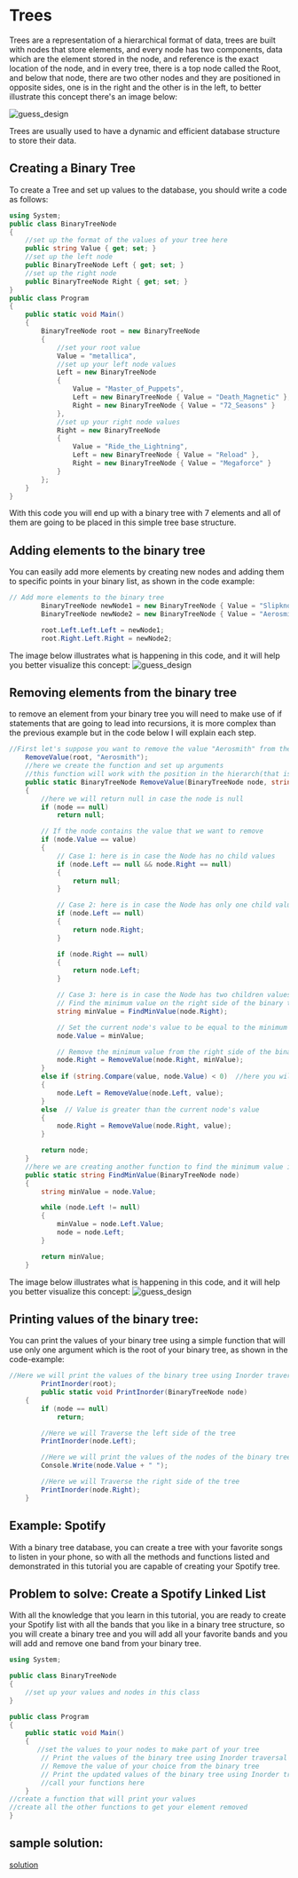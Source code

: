 # Trees

Trees are a representation of a hierarchical format of data, trees are built with nodes that store elements, and every node has two components, data which are the element stored in the node, and reference is the exact location of the node, and in every tree, there is a top node called the Root, and below that node, there are two other nodes and they are positioned in opposite sides, one is in the right and the other is in the left, to better illustrate this concept there's an image below:

![guess_design](Screenshot3.png)

Trees are usually used to have a dynamic and efficient database structure to store their data.
## Creating a Binary Tree
To create a Tree and set up values to the database, you should write a code as follows:
```csharp
using System;
public class BinaryTreeNode
{
    //set up the format of the values of your tree here
    public string Value { get; set; }
    //set up the left node
    public BinaryTreeNode Left { get; set; }
    //set up the right node
    public BinaryTreeNode Right { get; set; }
}
public class Program
{
    public static void Main()
    {
        BinaryTreeNode root = new BinaryTreeNode
        {
            //set your root value
            Value = "metallica",
            //set up your left node values
            Left = new BinaryTreeNode
            {
                Value = "Master_of_Puppets",
                Left = new BinaryTreeNode { Value = "Death_Magnetic" },
                Right = new BinaryTreeNode { Value = "72_Seasons" }
            },
            //set up your right node values
            Right = new BinaryTreeNode
            {
                Value = "Ride_the_Lightning",
                Left = new BinaryTreeNode { Value = "Reload" },
                Right = new BinaryTreeNode { Value = "Megaforce" }
            }
        };
    }
}
```
With this code you will end up with a binary tree with 7 elements and all of them are going to be placed in this simple tree base structure.

## Adding elements to the binary tree
You can easily add more elements by creating new nodes and adding them to specific points in your binary list, as shown in the code example:
```csharp
// Add more elements to the binary tree
        BinaryTreeNode newNode1 = new BinaryTreeNode { Value = "Slipknot" };
        BinaryTreeNode newNode2 = new BinaryTreeNode { Value = "Aerosmith" };

        root.Left.Left.Left = newNode1;
        root.Right.Left.Right = newNode2;

```
The image below illustrates what is happening in this code, and it will help you better visualize this concept:
![guess_design](Screenshot4.png)
## Removing elements from the binary tree
to remove an element from your binary tree you will need to make use of if statements that are going to lead into recursions, it is more complex than the previous example but in the code below I will explain each step.
```csharp
//First let's suppose you want to remove the value "Aerosmith" from the binary tree, so you will turn that value into an argument to a function that is going to remove it, and you will also use the root of your binary tree as a positional argument.
    RemoveValue(root, "Aerosmith");
    //here we create the function and set up arguments
    //this function will work with the position in the hierarch(that is the root argument that we passed to the function above) that is going from the max value to the minimum value, so the function will go over the different levels of the tree to find the value that we desire to remove
    public static BinaryTreeNode RemoveValue(BinaryTreeNode node, string value)
    {
        //here we will return null in case the node is null
        if (node == null)
            return null;

        // If the node contains the value that we want to remove
        if (node.Value == value)
        {
            // Case 1: here is in case the Node has no child values
            if (node.Left == null && node.Right == null)
            {
                return null;
            }

            // Case 2: here is in case the Node has only one child value
            if (node.Left == null)
            {
                return node.Right;
            }

            if (node.Right == null)
            {
                return node.Left;
            }

            // Case 3: here is in case the Node has two children values
            // Find the minimum value on the right side of the binary tree using the FindingMinValeu() function
            string minValue = FindMinValue(node.Right);

            // Set the current node's value to be equal to the minimum value
            node.Value = minValue;

            // Remove the minimum value from the right side of the binary tree
            node.Right = RemoveValue(node.Right, minValue);
        }
        else if (string.Compare(value, node.Value) < 0)  //here you will use the .Compare() to see if the Value is less than the current node's value
        {
            node.Left = RemoveValue(node.Left, value);
        }
        else  // Value is greater than the current node's value
        {
            node.Right = RemoveValue(node.Right, value);
        }

        return node;
    }
    //here we are creating another function to find the minimum value in the binary tree
    public static string FindMinValue(BinaryTreeNode node)
    {
        string minValue = node.Value;

        while (node.Left != null)
        {
            minValue = node.Left.Value;
            node = node.Left;
        }

        return minValue;
    }
```
The image below illustrates what is happening in this code, and it will help you better visualize this concept:
![guess_design](Screenshot5.png)
## Printing values of the binary tree:
You can print the values of your binary tree using a simple function that will use only one argument which is the root of your binary tree, as shown in the code-example:
```csharp
//Here we will print the values of the binary tree using Inorder traversal with this function below
        PrintInorder(root);
        public static void PrintInorder(BinaryTreeNode node)
    {
        if (node == null)
            return;

        //Here we will Traverse the left side of the tree
        PrintInorder(node.Left);

        //Here we will print the values of the nodes of the binary tree
        Console.Write(node.Value + " ");

        //Here we will Traverse the right side of the tree
        PrintInorder(node.Right);
    }
```
## Example: Spotify
With a binary tree database, you can create a tree with your favorite songs to listen in your phone, so with all the methods and functions listed and demonstrated in this tutorial you are capable of creating your Spotify tree.
## Problem to solve: Create a Spotify Linked List
With all the knowledge that you learn in this tutorial, you are ready to create your Spotify list with all the bands that you like in a binary tree structure, so you will create a binary tree and you will add all your favorite bands and you will add and remove one band from your binary tree.
```csharp
using System;

public class BinaryTreeNode
{
    //set up your values and nodes in this class
}

public class Program
{
    public static void Main()
    {
       //set the values to your nodes to make part of your tree
        // Print the values of the binary tree using Inorder traversal
        // Remove the value of your choice from the binary tree
        // Print the updated values of the binary tree using Inorder traversal
        //call your functions here
    }
//create a function that will print your values
//create all the other functions to get your element removed
}
```
## sample solution:
[solution](/cse_final_p_tutorial/tree_solution/Program.cs)